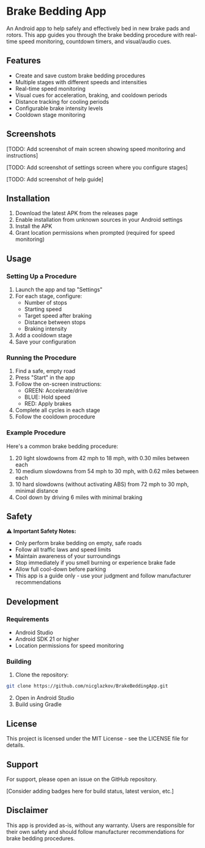 # Brake Bedding App

An Android app to help safely and effectively bed in new brake pads and rotors. This app guides you through the brake bedding procedure with real-time speed monitoring, countdown timers, and visual/audio cues.

## Features

- Create and save custom brake bedding procedures
- Multiple stages with different speeds and intensities
- Real-time speed monitoring
- Visual cues for acceleration, braking, and cooldown periods
- Distance tracking for cooling periods
- Configurable brake intensity levels
- Cooldown stage monitoring

## Screenshots

[TODO: Add screenshot of main screen showing speed monitoring and instructions]

[TODO: Add screenshot of settings screen where you configure stages]

[TODO: Add screenshot of help guide]

## Installation

1. Download the latest APK from the releases page
2. Enable installation from unknown sources in your Android settings
3. Install the APK
4. Grant location permissions when prompted (required for speed monitoring)

## Usage

### Setting Up a Procedure

1. Launch the app and tap "Settings"
2. For each stage, configure:
    - Number of stops
    - Starting speed
    - Target speed after braking
    - Distance between stops
    - Braking intensity
3. Add a cooldown stage
4. Save your configuration

### Running the Procedure

1. Find a safe, empty road
2. Press "Start" in the app
3. Follow the on-screen instructions:
    - GREEN: Accelerate/drive
    - BLUE: Hold speed
    - RED: Apply brakes
4. Complete all cycles in each stage
5. Follow the cooldown procedure

### Example Procedure

Here's a common brake bedding procedure:
1. 20 light slowdowns from 42 mph to 18 mph, with 0.30 miles between each
2. 10 medium slowdowns from 54 mph to 30 mph, with 0.62 miles between each
3. 10 hard slowdowns (without activating ABS) from 72 mph to 30 mph, minimal distance
4. Cool down by driving 6 miles with minimal braking

## Safety

⚠️ **Important Safety Notes:**
- Only perform brake bedding on empty, safe roads
- Follow all traffic laws and speed limits
- Maintain awareness of your surroundings
- Stop immediately if you smell burning or experience brake fade
- Allow full cool-down before parking
- This app is a guide only - use your judgment and follow manufacturer recommendations

## Development

### Requirements
- Android Studio
- Android SDK 21 or higher
- Location permissions for speed monitoring

### Building
1. Clone the repository:
```bash
git clone https://github.com/nicglazkov/BrakeBeddingApp.git
```
2. Open in Android Studio
3. Build using Gradle

## License
This project is licensed under the MIT License - see the LICENSE file for details.

## Support
For support, please open an issue on the GitHub repository.

[Consider adding badges here for build status, latest version, etc.]

## Disclaimer
This app is provided as-is, without any warranty. Users are responsible for their own safety and should follow manufacturer recommendations for brake bedding procedures.